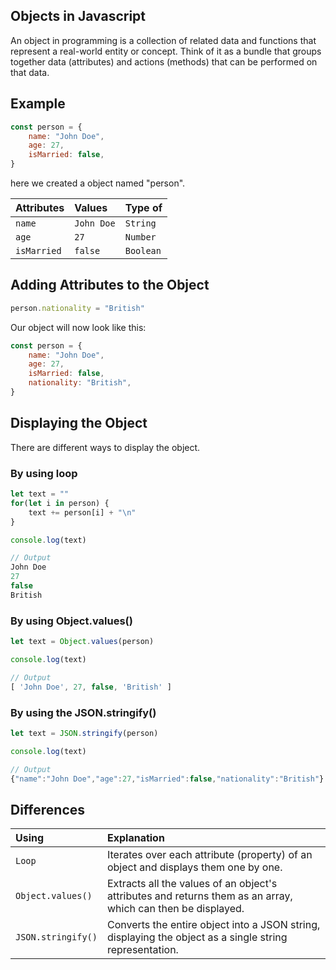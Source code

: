 
## Objects in Javascript

An object in programming is a collection of related data and functions that represent a real-world entity or concept. Think of it as a bundle that groups together data (attributes) and actions (methods) that can be performed on that data.


## Example

```javascript
const person = {
    name: "John Doe",
    age: 27,
    isMarried: false,
}
```

here we created a object named "person".


| Attributes | Values    | Type of |
| :-------- | :------- |:-------|
| `name` | `John Doe` | `String` | 
| `age` | `27` | `Number` |
| `isMarried` | `false` | `Boolean` |



## Adding Attributes to the Object

```javascript
person.nationality = "British"
```

Our object will now look like this:

```javascript
const person = {
    name: "John Doe",
    age: 27,
    isMarried: false,
    nationality: "British",
}
```

## Displaying the Object
There are different ways to display the object.

### By using loop
```javascript
let text = ""
for(let i in person) {
    text += person[i] + "\n"
}

console.log(text)
```

```javascript
// Output
John Doe
27
false
British
```

### By using Object.values()
```javascript
let text = Object.values(person)

console.log(text)
```

```javascript
// Output
[ 'John Doe', 27, false, 'British' ]
```

### By using the JSON.stringify()
```javascript
let text = JSON.stringify(person)

console.log(text)
```

```javascript
// Output
{"name":"John Doe","age":27,"isMarried":false,"nationality":"British"}
```

## Differences
|  Using | Explanation |
| :-------- | :------- |
| `Loop` | Iterates over each attribute (property) of an object and displays them one by one.| 
| `Object.values()` | Extracts all the values of an object's attributes and returns them as an array, which can then be displayed. |
| `JSON.stringify()` | Converts the entire object into a JSON string, displaying the object as a single string representation. |
